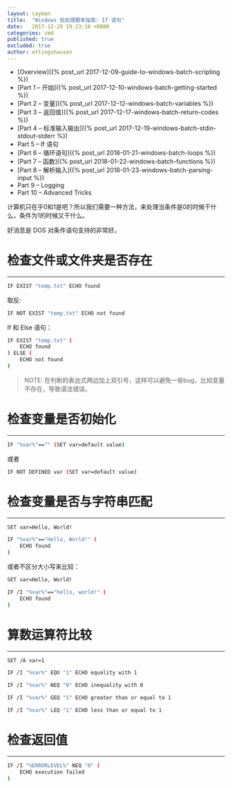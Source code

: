 ```yaml
---
layout: cayman
title:  "Windows 批处理脚本指南: If 语句"
date:   2017-12-20 19:23:16 +0800
categories: cmd
published: true
excluded: true
author: ettingshausen
---   
```


>
+ [Overview]({% post_url 2017-12-09-guide-to-windows-batch-scripting %})
+ [Part 1 – 开始]({% post_url 2017-12-10-windows-batch-getting-started %})
+ [Part 2 – 变量]({% post_url 2017-12-12-windows-batch-variables %})
+ [Part 3 – 返回值]({% post_url 2017-12-17-windows-batch-return-codes %})
+ [Part 4 – 标准输入输出]({% post_url 2017-12-19-windows-batch-stdin-stdout-stderr %})
+ Part 5 – If 语句
+ [Part 6 – 循环语句]({% post_url 2018-01-21-windows-batch-loops %})
+ [Part 7 – 函数]({% post_url 2018-01-22-windows-batch-functions %})
+ [Part 8 – 解析输入]({% post_url 2018-01-23-windows-batch-parsing-input %})
+ Part 9 – Logging
+ Part 10 – Advanced Tricks




计算机只在乎0和1是吧？所以我们需要一种方法，来处理当条件是0的时候干什么，条件为1的时候又干什么。

好消息是 DOS 对条件语句支持的非常好。

# 检查文件或文件夹是否存在
---

```bash
IF EXIST "temp.txt" ECHO found
```

取反: 

```bash
IF NOT EXIST "temp.txt" ECHO not found
```

If 和 Else 语句：

```bash
IF EXIST "temp.txt" (
    ECHO found
) ELSE (
    ECHO not found
)
```

>NOTE: 在判断的表达式两边加上双引号，这样可以避免一些bug，比如变量不存在，导致语法错误。

# 检查变量是否初始化
----

```bash
IF "%var%"=="" (SET var=default value)
```

或者

```bash
IF NOT DEFINED var (SET var=default value)
```

# 检查变量是否与字符串匹配

----

```bash
SET var=Hello, World!

IF "%var%"=="Hello, World!" (
    ECHO found
)
```

或者不区分大小写来比较：

```bash
SET var=Hello, World!

IF /I "%var%"=="hello, world!" (
    ECHO found
)
```

# 算数运算符比较
----

```bash
SET /A var=1

IF /I "%var%" EQU "1" ECHO equality with 1

IF /I "%var%" NEQ "0" ECHO inequality with 0

IF /I "%var%" GEQ "1" ECHO greater than or equal to 1

IF /I "%var%" LEQ "1" ECHO less than or equal to 1
```

# 检查返回值

----

```bash
IF /I "%ERRORLEVEL%" NEQ "0" (
    ECHO execution failed
)
```